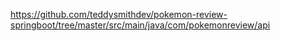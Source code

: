 https://github.com/teddysmithdev/pokemon-review-springboot/tree/master/src/main/java/com/pokemonreview/api
